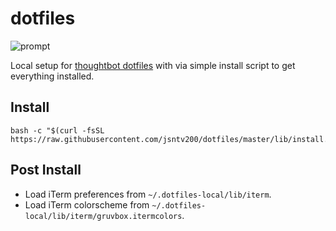 dotfiles
========

![prompt](http://images.thoughtbot.com/thoughtbot-dotfiles-prompt.png)

Local setup for [thoughtbot dotfiles](https://github.com/thoughtbot/dotfiles) with via simple install script to get everything installed.

Install
-----------

    bash -c "$(curl -fsSL https://raw.githubusercontent.com/jsntv200/dotfiles/master/lib/install.sh)"

Post Install
-------------------

* Load iTerm preferences from `~/.dotfiles-local/lib/iterm`.
* Load iTerm colorscheme from `~/.dotfiles-local/lib/iterm/gruvbox.itermcolors`.
